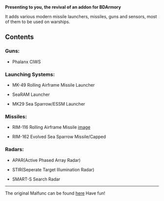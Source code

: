 **Presenting to you, the revival of an addon for BDArmory**

It adds various modern missile launchers, missiles, guns and sensors, most of them to be used on warships.

## Contents

### Guns:

* Phalanx CIWS

### Launching Systems:

* MK-49 Rolling Airframe Missile Launcher

* SeaRAM Launcher

* MK29 Sea Sparrow/ESSM Launcher

### Missiles:

* RIM-116 Rolling Airframe Missile [image](https://github.com/user-attachments/assets/7b52610e-9479-4fbe-96c6-89dd1d76e1ea)

* RIM-162 Evolved Sea Sparrow Missile/Capped

### Radars:

* APAR(Active Phased Array Radar)

* STIR(Seperate Target Illumination Radar)

* SMART-S Search Radar

-------------------------------------------------------

The original Malfunc can be found [here](https://forum.kerbalspaceprogram.com/topic/132330-112bda-01101-malfunc-weaponry-r09mk29-launcher-and-friends-may-04/#comments)
Have fun!
